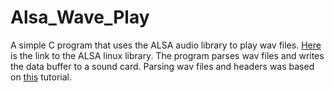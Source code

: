 # Alsa_Wave_Play

A simple C program that uses the ALSA audio library to play wav files. [Here](https://www.alsa-project.org/wiki/Download) is the link to the ALSA linux library. The program parses wav files and writes the data buffer to a sound card. Parsing wav files and headers was based on [this](http://truelogic.org/wordpress/2015/09/04/parsing-a-wav-file-in-c/) tutorial. 
